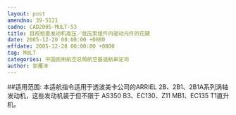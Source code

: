 ```yaml
---
layout: post
amendno: 39-5121
cadno: CAD2005-MULT-53
title: 目视检查发动机高压／低压泵组件内驱动元件的花键
date: 2005-12-20 00:00:00 +0800
effdate: 2005-12-20 00:00:00 +0800
tag: MULT
categories: 中国民用航空总局航空器适航审定司
author: 郭雁泽
---
```


##适用范围:
本适航指令适用于透波美卡公司的ARRIEL 2B、2B1、2B1A系列涡轴发动机，这些发动机装于但不限于 AS350 B3、EC130、Z11 MB1、EC135 T1直升机。


